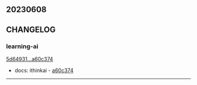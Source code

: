 ## 20230608

## CHANGELOG

### learning-ai

[5d64931...a60c374](https://github.com/zhbhun/learning-ai/compare/5d64931...a60c374)

* docs: ithinkai - [a60c374](https://github.com/zhbhun/learning-ai/commit/a60c3747062ac7fdc487309c9f2b114664cd4166)

---

